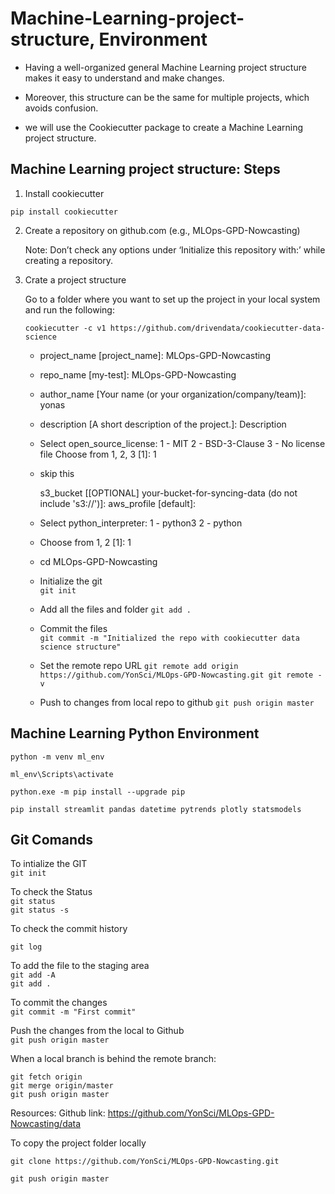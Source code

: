 Machine-Learning-project-structure, Environment 
===============================================


- Having a well-organized general Machine Learning project structure makes it easy to understand and make changes. 

- Moreover, this structure can be the same for multiple projects, which avoids confusion. 

- we will use the Cookiecutter package to create a Machine Learning project structure.


Machine Learning project structure: Steps
-----

1) Install cookiecutter


`pip install cookiecutter`

2) Create a repository on github.com (e.g., MLOps-GPD-Nowcasting)


    Note: Don’t check any options under ‘Initialize this repository with:’ while creating a repository.

3) Crate a project structure

    Go to a folder where you want to set up the project in your local system and run the following:

    `cookiecutter -c v1 https://github.com/drivendata/cookiecutter-data-science`


    - project_name [project_name]: MLOps-GPD-Nowcasting
    
    - repo_name [my-test]: MLOps-GPD-Nowcasting
    
    - author_name [Your name (or your organization/company/team)]: yonas
    
    - description [A short description of the project.]: Description

    - Select open_source_license:
    1 - MIT
    2 - BSD-3-Clause
    3 - No license file
    Choose from 1, 2, 3 [1]: 1

    - skip this

        s3_bucket [[OPTIONAL] your-bucket-for-syncing-data (do not include 's3://')]:
        aws_profile [default]:


    - Select python_interpreter:
        1 - python3
        2 - python

    - Choose from 1, 2 [1]: 1


    - cd MLOps-GPD-Nowcasting

    - Initialize the git  
    `git init`

    - Add all the files and folder
    `git add .`

    - Commit the files  
    `git commit -m "Initialized the repo with cookiecutter data science structure"`


    - Set the remote repo URL
    `git remote add origin https://github.com/YonSci/MLOps-GPD-Nowcasting.git
    git remote -v`

    - Push to changes from local repo to github
    `git push origin master`


Machine Learning Python Environment
------------------------------------

`python -m venv ml_env`  

`ml_env\Scripts\activate`

`python.exe -m pip install --upgrade pip`

`pip install streamlit pandas datetime pytrends plotly statsmodels`


Git Comands
-----------------------------

To intialize the GIT    
`git init`  

To check the Status  
`git status`  
`git status -s`  

To check the commit history  

`git log`  

To add the file to the staging area  
`git add -A`  
`git add .`

To commit the changes  
`git commit -m "First commit"`  

Push the changes from the local to Github   
`git push origin master`



When a local branch is behind the remote branch:

`git fetch origin`  
`git merge origin/master`  
`git push origin master`




Resources: 
Github link: https://github.com/YonSci/MLOps-GPD-Nowcasting/data




To copy the project folder locally 

`git clone https://github.com/YonSci/MLOps-GPD-Nowcasting.git`


`git push origin master`





